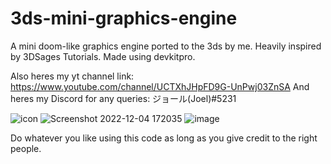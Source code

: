 # 3ds-mini-graphics-engine
A mini doom-like graphics engine ported to the 3ds by me. Heavily inspired by 3DSages Tutorials.
Made using devkitpro.

Also heres my yt channel link: https://www.youtube.com/channel/UCTXhJHpFD9G-UnPwj03ZnSA
And heres my Discord for any queries: ジョール(Joel)#5231

![icon](https://user-images.githubusercontent.com/104386326/205497818-184ea8b3-f1a0-4bce-8365-41def37f922e.png)
![Screenshot 2022-12-04 172035](https://user-images.githubusercontent.com/104386326/205488937-8b63e0b6-f483-430f-99a2-0f6517c78eab.png)
![image](https://user-images.githubusercontent.com/104386326/205497792-d5bb354c-7482-48f5-b896-fa17596152c3.png)

Do whatever you like using this code as long as you give credit to the right people.
